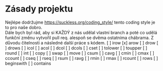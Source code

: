 # Zásady projektu

Nejlépe dodržujme https://suckless.org/coding_style/ tento coding style
je to pro naše dobro.  
Dále bych byl rád, aby si KAŽDÝ z nás udělal vlastní branch a poté co udělá
funkční změnu vytvořil pull req. alespoň se dvěma ostatníma chábrama. Z důvodu
čitelnosti a následné další práce s kódem.
[ ] irow 
[x] arow 
[ ] drow 
[ ] drows 
[ ] icol 
[ ] acol 
[ ] dcol 
[ ] dcols 
[ ] cset 
[ ] tolower 
[ ] toupper 
[ ] round 
[ ] int 
[ ] copy 
[ ] swap 
[ ] move 
[ ] csum 
[ ] cavg 
[ ] cmin 
[ ] cmax 
[ ] ccount 
[ ] cseq 
[ ] rseq 
[ ] rsum 
[ ] ravg 
[ ] rmin 
[ ] rmax 
[ ] rcount 
[ ] rows 
[ ] beginswith 
[ ] contains 

